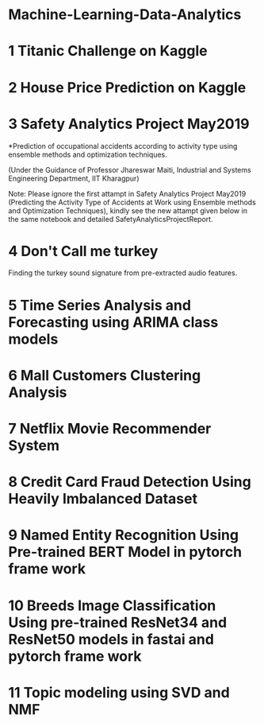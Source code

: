 # Machine-Learning-Data-Analytics
# 1 Titanic Challenge on Kaggle
# 2 House Price Prediction on Kaggle
# 3 Safety Analytics Project May2019
  *Prediction of occupational accidents according to activity type using ensemble methods and optimization
techniques.

  (Under the Guidance of Professor Jhareswar Maiti, Industrial and Systems Engineering Department, IIT Kharagpur)
  
Note: Please ignore the first attampt in Safety Analytics Project May2019 (Predicting the Activity Type of Accidents at Work using Ensemble methods and Optimization Techniques), kindly see the new attampt given below in the same notebook and detailed SafetyAnalyticsProjectReport. 

# 4 Don't Call me turkey
  Finding the turkey sound signature from pre-extracted audio features.

# 5 Time Series Analysis and Forecasting using ARIMA class models
# 6 Mall Customers Clustering Analysis
# 7 Netflix Movie Recommender System
# 8 Credit Card Fraud Detection Using Heavily Imbalanced Dataset
# 9 Named Entity Recognition Using Pre-trained BERT Model in pytorch frame work
# 10 Breeds Image Classification Using pre-trained ResNet34 and ResNet50 models in fastai and pytorch frame work
# 11 Topic modeling using SVD and NMF
